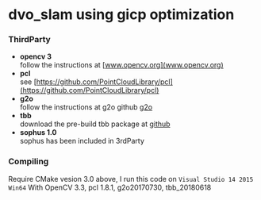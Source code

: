 # dvo_slam using gicp optimization

### ThirdParty
- **opencv 3**   
  follow the instructions at [www.opencv.org](www.opencv.org)
- **pcl**   
  see [https://github.com/PointCloudLibrary/pcl](https://github.com/PointCloudLibrary/pcl)
- **g2o**   
  follow the instructions at g2o github [g2o](https://github.com/RainerKuemmerle/g2o)
- **tbb**   
  download the pre-build tbb package at [github](https://github.com/01org/tbb/releases)
- **sophus 1.0**   
  sophus has been included in 3rdParty   
### Compiling
Require CMake vesion 3.0 above, I run this code on `Visual Studio 14 2015 Win64` With OpenCV 3.3, pcl 1.8.1, g2o20170730, tbb_20180618
